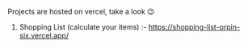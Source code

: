 Projects are hosted on vercel, take a look 😉

1. Shopping List (calculate your items) :- https://shopping-list-orpin-six.vercel.app/ 
